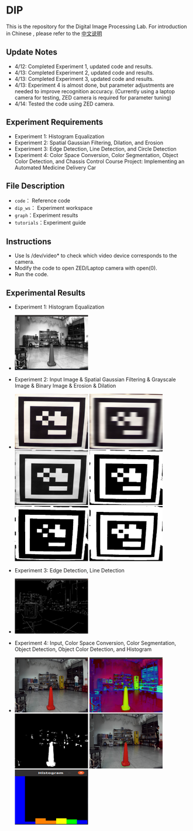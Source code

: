 # DIP
This is the repository for the Digital Image Processing Lab. For introduction in Chinese , please refer to the [中文说明](https://github.com/OriTwil/DIP/blob/main/%E4%B8%AD%E6%96%87%E8%AF%B4%E6%98%8E.md)
## Update Notes

- 4/12: Completed Experiment 1, updated code and results.
- 4/13: Completed Experiment 2, updated code and results.
- 4/13: Completed Experiment 3, updated code and results.
- 4/13: Experiment 4 is almost done, but parameter adjustments are needed to improve recognition accuracy. (Currently using a laptop camera for testing, ZED camera is required for parameter tuning)
- 4/14: Tested the code using ZED camera.

## Experiment Requirements

- Experiment 1: Histogram Equalization
- Experiment 2: Spatial Gaussian Filtering, Dilation, and Erosion
- Experiment 3: Edge Detection, Line Detection, and Circle Detection
- Experiment 4: Color Space Conversion, Color Segmentation, Object Color Detection, and Chassis Control
Course Project: Implementing an Automated Medicine Delivery Car
## File Description
- `code`： Reference code
- `dip_ws`： Experiment workspace
- `graph`：Experiment results
- `tutorials`：Experiment guide

## Instructions

- Use ls /dev/video* to check which video device corresponds to the camera.
- Modify the code to open ZED/Laptop camera with open(0).
- Run the code.

## Experimental Results
- Experiment 1: Histogram Equalization
- <img src="https://github.com/OriTwil/DIP/blob/main/graph/exp1(3).png" width="200" height="150"> 
- Experiment 2: Input Image & Spatial Gaussian Filtering & Grayscale Image & Binary Image & Erosion & Dilation
- <img src="https://github.com/OriTwil/DIP/blob/main/graph/exp2(in).png" width="200" height="150"> <img src="https://github.com/OriTwil/DIP/blob/main/graph/exp2(filtered).png" width="200" height="150"> <img src="https://github.com/OriTwil/DIP/blob/main/graph/exp2(gray).png" width="200" height="150"> <img src="https://github.com/OriTwil/DIP/blob/main/graph/exp2(binary).png" width="200" height="150"> <img src="https://github.com/OriTwil/DIP/blob/main/graph/exp2(eroded).png" width="200" height="150"> <img src="https://github.com/OriTwil/DIP/blob/main/graph/exp2(dilated).png" width="200" height="150">

- Experiment 3: Edge Detection, Line Detection
- <img src="https://github.com/OriTwil/DIP/blob/main/graph/exp3(edge).png" width="200" height="150">

- Experiment 4: Input, Color Space Conversion, Color Segmentation, Object Detection, Object Color Detection, and Histogram
- <img src="https://github.com/OriTwil/DIP/blob/main/graph/exp4(10).png" width="200" height="150"> <img src="https://github.com/OriTwil/DIP/blob/main/graph/exp4(8)png.png" width="200" height="150"> <img src="https://github.com/OriTwil/DIP/blob/main/graph/exp4(9).png" width="200" height="150"> <img src="https://github.com/OriTwil/DIP/blob/main/graph/expr4(7).png" width="200" height="150"> <img src="https://github.com/OriTwil/DIP/blob/main/graph/exp4(hist).png" width="200" height="150">
